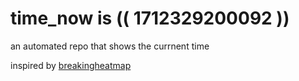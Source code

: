 # time_now is (( 1712329200092 ))

an automated repo that shows the currnent time

inspired by [breakingheatmap](https://github.com/breakingheatmap/breakingheatmap)